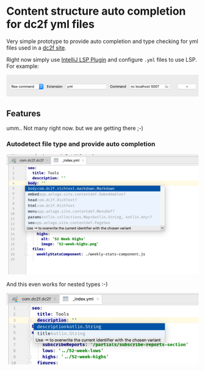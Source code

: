 # Content structure auto completion for dc2f yml files

Very simple prototype to provide auto completion and type checking
for yml files used in a [dc2f site](https://github.com/dc2f/dc2f.kt/).

Right now simply use [IntelliJ LSP Plugin](https://github.com/gtache/intellij-lsp) and configure
`.yml` files to use LSP. For example:

![Configuration](./docs/images/intellij-lsp-config.png)

## Features

umm.. Not many right now. but we are getting there ;-)

### Autodetect file type and provide auto completion

![Autocompletion](docs/images/autocompletion-toplevel.png)

And this even works for nested types :-)

![Nested Autocompletion](docs/images/autocompletion-nested.png)
